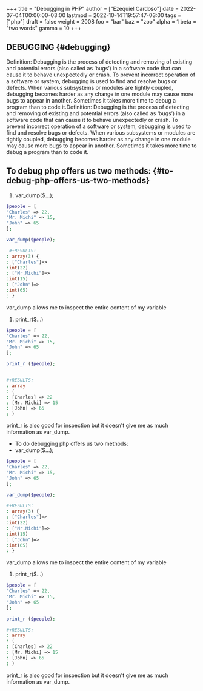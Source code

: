 +++
title = "Debugging in PHP"
author = ["Ezequiel Cardoso"]
date = 2022-07-04T00:00:00-03:00
lastmod = 2022-10-14T19:57:47-03:00
tags = ["php"]
draft = false
weight = 2008
foo = "bar"
baz = "zoo"
alpha = 1
beta = "two words"
gamma = 10
+++

## DEBUGGING {#debugging}

Definition: Debugging is the process of detecting and removing of existing and
potential errors (also called as ‘bugs’) in a software code that can cause it to
behave unexpectedly or crash. To prevent incorrect operation of a software or
system, debugging is used to find and resolve bugs or defects. When various
subsystems or modules are tightly coupled, debugging becomes harder as any
change in one module may cause more bugs to appear in another. Sometimes it
takes more time to debug a program than to code it.Definition: Debugging is the
process of detecting and removing of existing and potential errors (also called
as ‘bugs’) in a software code that can cause it to behave unexpectedly or crash.
To prevent incorrect operation of a software or system, debugging is used to
find and resolve bugs or defects. When various subsystems or modules are tightly
coupled, debugging becomes harder as any change in one module may cause more
bugs to appear in another. Sometimes it takes more time to debug a program than
to code it.


## To debug php offers us two methods: {#to-debug-php-offers-us-two-methods}

1.  var_dump($...);

<!--listend-->

```php
$people = [
"Charles" => 22,
"Mr. Michi" => 15,
"John" => 65
];

var_dump($people);

 #+RESULTS:
: array(3) {
: ["Charles"]=>
:int(22)
: ["Mr.Michi"]=>
:int(15)
: ["John"]=>
:int(65)
: }
```

var_dump allows me to inspect the entire content of my variable

1.  print_r($...)

<!--listend-->

```php
$people = [
"Charles" => 22,
"Mr. Michi" => 15,
"John" => 65
];

print_r ($people);


#+RESULTS:
: array
: (
: [Charles] => 22
: [Mr. Michi] => 15
: [John] => 65
: )
```

print_r is also good for inspection but it doesn't give me as much information as var_dump.

-   To do debugging php offers us two methods:
-   var_dump($...);

<!--listend-->

```php
$people = [
"Charles" => 22,
"Mr. Michi" => 15,
"John" => 65
];

var_dump($people);

#+RESULTS:
: array(3) {
: ["Charles"]=>
:int(22)
: ["Mr.Michi"]=>
:int(15)
: ["John"]=>
:int(65)
: }
```

var_dump allows me to inspect the entire content of my variable

1.  print_r($...)

<!--listend-->

```php
$people = [
"Charles" => 22,
"Mr. Michi" => 15,
"John" => 65
];

print_r ($people);

#+RESULTS:
: array
: (
: [Charles] => 22
: [Mr. Michi] => 15
: [John] => 65
: )
```

print_r is also good for inspection but it doesn't give me as much information
as var_dump.

[//]: # "Exported with love from a post written in Org mode"
[//]: # "- https://github.com/kaushalmodi/ox-hugo"
